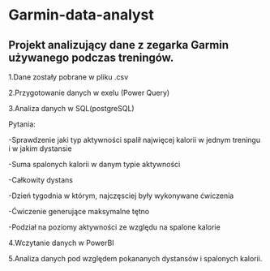 # Garmin-data-analyst
## Projekt analizujący dane z zegarka Garmin używanego podczas treningów.

  1.Dane zostały pobrane w pliku .csv
  
  2.Przygotowanie danych w exelu (Power Query)
  
  3.Analiza danych w SQL(postgreSQL)
  
  Pytania:
    
  -Sprawdzenie jaki typ aktywności spalił najwięcej kalorii w jednym treningu i w jakim dystansie
  
  -Suma spalonych kalorii w danym typie aktywności
  
  -Całkowity dystans
  
  -Dzień tygodnia w którym, najczęsciej były wykonywane ćwiczenia
  
  -Ćwiczenie generujące maksymalne tętno
  
  -Podział na poziomy aktywności ze względu na spalone kalorie
      
  4.Wczytanie danych w PowerBI
  
  5.Analiza danych pod względem pokananych dystansów i spalonych kalorii.

